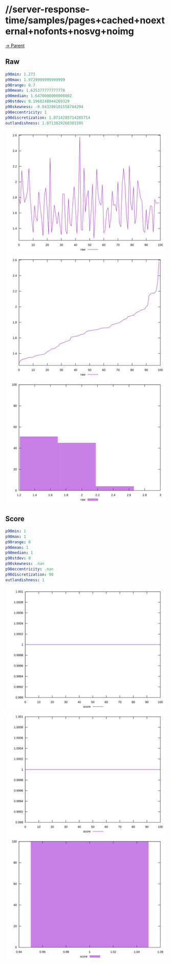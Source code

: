 
# //server-response-time/samples/pages+cached+noexternal+nofonts+nosvg+noimg

[→ Parent](../..)


## Raw


```yaml
p90min: 1.273
p90max: 1.9729999999999999
p90range: 0.7
p90mean: 1.625377777777778
p90median: 1.6470000000000002
p90stdev: 0.1960248044269329
p90skewness: -0.043200101558784294
p90eccentricity: 1
p90discretization: 1.0714285714285714
outlandishness: 1.0713829260301595

```

![PLOT: raw-values](./raw/values.svg)![PLOT: raw-sorted](./raw/sorted.svg)![PLOT: raw-histogram](./raw/histogram.svg)
## Score


```yaml
p90min: 1
p90max: 1
p90range: 0
p90mean: 1
p90median: 1
p90stdev: 0
p90skewness: .nan
p90eccentricity: .nan
p90discretization: 90
outlandishness: 1

```

![PLOT: score-values](./score/values.svg)![PLOT: score-sorted](./score/sorted.svg)![PLOT: score-histogram](./score/histogram.svg)